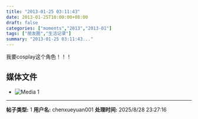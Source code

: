 ```yaml
---
title: "2013-01-25 03:11:43"
date: 2013-01-25T10:00:00+08:00
draft: false
categories: ["moments","2013","2013-01"]
tags: ["朋友圈","生活记录"]
summary: "2013-01-25 03:11:43..."
---
```


我要cosplay这个角色！！！

## 媒体文件

- ![Media 1](/Moments/photos/2013-01-25/201301250311430.jpg)

---

**帖子类型:** 1
**用户名:** chenxueyuan001
**处理时间:** 2025/8/28 23:27:16